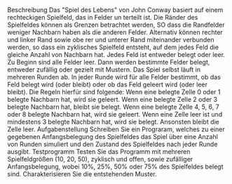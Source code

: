 # 

Beschreibung
Das "Spiel des Lebens" von John Conway basiert auf einem rechteckigen Spielfeld, das in Felder un
terteilt ist. Die Ränder des Spielfeldes können als Grenzen betrachtet werden, SO dass die Randfelder
weniger Nachbarn haben als die anderen Felder. Alternativ können rechter und linker Rand sowie obe
rer und unterer Rand miteinander verbunden werden, so dass ein zyklisches Spielfeld entsteht, auf dem
jedes Feld die gleiche Anzahl von Nachbarn hat. Jedes Feld ist entweder belegt oder leer.
Zu Beginn sind alle Felder leer. Dann werden bestimmte Felder belegt, entweder zufällig oder
gezielt mit Mustern. Das Spiel selbst läuft in mehreren Runden ab. In jeder Runde wird für alle Felder
bestimmt, ob das Feld belegt wird (oder bleibt) oder ob das Feld geleert wird (oder leer bleibt). Die
Regeln hierfür sind folgende:
Wenn eine belegte Zelle 0 oder 1 belegte Nachbarn hat, wird sie geleert.
Wenn eine belegte Zelle 2 oder 3 belegte Nachbarn hat, bleibt sie belegt.
Wenn eine belegte Zelle 4, 5, 6, 7 oder 8 belegte Nachbarn hat, wird sie geleert.
Wenn eine Zelle leer ist und mindestens 3 belegte Nachbarn hat, wird sie belegt.
Ansonsten bleibt die Zelle leer.
Aufgabenstellung
Schreiben Sie ein Prograram, welches zu einer gegebenen Anfangsbelegung des Spielfeldes das Spiel
über eine Anzahl von Runden simuliert und den Zustand des Spielfeldes nach jeder Runde ausgibt.
Testprogramm
Testen Sie das Programm mit mehreren Spielfeldgrößen (10, 20, 50), zyklisch und offen, sowie zufälliger
Anfangsbelegung, wobei 10%, 25%, 50% oder 75% des Spielfeldes belegt sind.
Charakterisieren Sie die entstehenden Muster.



